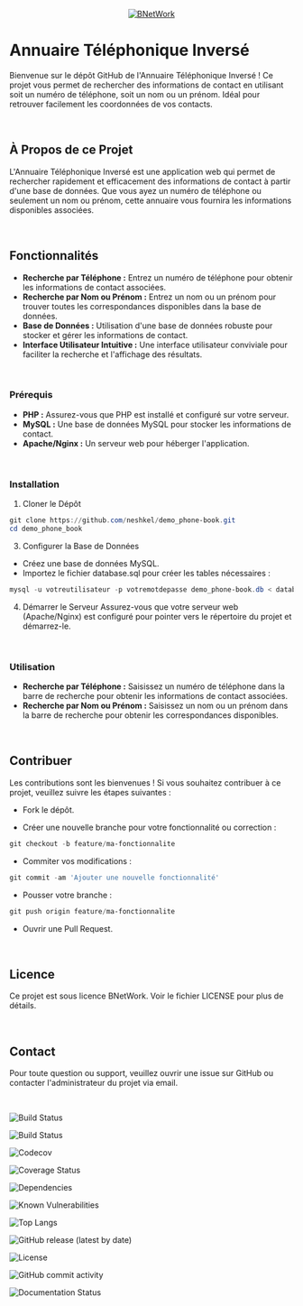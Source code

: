<div style="text-align:center;">
  
  [![BNetWork](https://www.blache-nolwenn.fr/public/image/logo/blache/logo-full.webp)](https://www.blache-nolwenn.fr)

</div>

# Annuaire Téléphonique Inversé

Bienvenue sur le dépôt GitHub de l'Annuaire Téléphonique Inversé ! Ce projet vous permet de rechercher des informations de contact en utilisant soit un numéro de téléphone, soit un nom ou un prénom. Idéal pour retrouver facilement les coordonnées de vos contacts.

<br>

## À Propos de ce Projet

L'Annuaire Téléphonique Inversé est une application web qui permet de rechercher rapidement et efficacement des informations de contact à partir d'une base de données. Que vous ayez un numéro de téléphone ou seulement un nom ou prénom, cette annuaire vous fournira les informations disponibles associées.

<br>

## Fonctionnalités

- **Recherche par Téléphone :** Entrez un numéro de téléphone pour obtenir les informations de contact associées.
- **Recherche par Nom ou Prénom :** Entrez un nom ou un prénom pour trouver toutes les correspondances disponibles dans la base de données.
- **Base de Données :** Utilisation d'une base de données robuste pour stocker et gérer les informations de contact.
- **Interface Utilisateur Intuitive :** Une interface utilisateur conviviale pour faciliter la recherche et l'affichage des résultats.

<br>

### Prérequis

- **PHP :** Assurez-vous que PHP est installé et configuré sur votre serveur.
- **MySQL :** Une base de données MySQL pour stocker les informations de contact.
- **Apache/Nginx :** Un serveur web pour héberger l'application.

<br>

### Installation

1. Cloner le Dépôt
```powershell
git clone https://github.com/neshkel/demo_phone-book.git
cd demo_phone_book
```

3. Configurer la Base de Données

- Créez une base de données MySQL.
- Importez le fichier database.sql pour créer les tables nécessaires :

```powershell
mysql -u votreutilisateur -p votremotdepasse demo_phone-book.db < database.sql
```

4. Démarrer le Serveur
Assurez-vous que votre serveur web (Apache/Nginx) est configuré pour pointer vers le répertoire du projet et démarrez-le.

<br>

### Utilisation

- **Recherche par Téléphone :** Saisissez un numéro de téléphone dans la barre de recherche pour obtenir les informations de contact associées.
- **Recherche par Nom ou Prénom :** Saisissez un nom ou un prénom dans la barre de recherche pour obtenir les correspondances disponibles.

<br>

## Contribuer

Les contributions sont les bienvenues ! Si vous souhaitez contribuer à ce projet, veuillez suivre les étapes suivantes :

- Fork le dépôt.

- Créer une nouvelle branche pour votre fonctionnalité ou correction :
```powershell
git checkout -b feature/ma-fonctionnalite
```

- Commiter vos modifications :
```powershell
git commit -am 'Ajouter une nouvelle fonctionnalité'
```

- Pousser votre branche :
```powershell
git push origin feature/ma-fonctionnalite
```

- Ouvrir une Pull Request.

<br>

## Licence
Ce projet est sous licence BNetWork. Voir le fichier LICENSE pour plus de détails.

<br>

## Contact
Pour toute question ou support, veuillez ouvrir une issue sur GitHub ou contacter l'administrateur du projet via email.

<br>

![Build Status](https://github.com/neshkel/demo.phone-book/actions/workflows/ci.yml/badge.svg)

![Build Status](https://travis-ci.com/neshkel/demo.phone-book.svg?branch=main)

![Codecov](https://codecov.io/gh/neshkel/demo.phone-book/branch/master/graph/badge.svg)

![Coverage Status](https://coveralls.io/repos/github/neshkel/demo.phone-book/badge.svg?branch=main)

![Dependencies](https://david-dm.org/neshkel/demo.phone-book.svg)

![Known Vulnerabilities](https://snyk.io/test/github/neshkel/demo.phone-book/badge.svg)

![Top Langs](https://github-readme-stats.vercel.app/api/top-langs/?username=neshkel&layout=compact)

![GitHub release (latest by date)](https://img.shields.io/github/v/release/neshkel/demo.phone-book)

![License](https://img.shields.io/github/license/neshkel/demo.phone-book)

![GitHub commit activity](https://img.shields.io/github/commit-activity/m/neshkel/demo.phone-book)

![Documentation Status](https://readthedocs.org/projects/demo_phone-book/badge/?version=latest)
